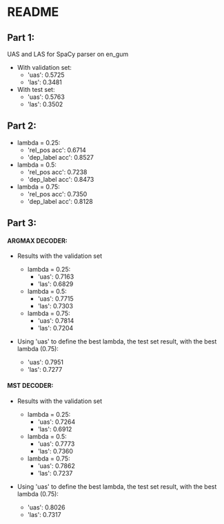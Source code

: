 # README

Part 1: 
---------------------------------------------------------------------------
UAS and LAS for SpaCy parser on en_gum
- With validation set: 
  - 'uas': 0.5725
  - 'las': 0.3481
- With test set: 
  - 'uas': 0.5763
  - 'las': 0.3502

Part 2: 
---------------------------------------------------------------------------
- lambda = 0.25: 
  - 'rel_pos acc': 0.6714
  - 'dep_label acc': 0.8527
- lambda = 0.5: 
  - 'rel_pos acc': 0.7238
  - 'dep_label acc': 0.8473
- lambda = 0.75: 
  - 'rel_pos acc': 0.7350
  - 'dep_label acc': 0.8128

Part 3: 
---------------------------------------------------------------------------
#### ARGMAX DECODER: 
- Results with the validation set
  - lambda = 0.25: 
    - 'uas': 0.7163
    - 'las': 0.6829
  - lambda = 0.5: 
    - 'uas': 0.7715
    - 'las': 0.7303
  - lambda = 0.75: 
    - 'uas': 0.7814
    - 'las': 0.7204

- Using 'uas' to define the best lambda, the test set result, with the best lambda (0.75): 
  - 'uas': 0.7951
  - 'las': 0.7277


#### MST DECODER: 
- Results with the validation set
  - lambda = 0.25: 
    - 'uas': 0.7264
    - 'las': 0.6912
  - lambda = 0.5: 
    - 'uas': 0.7773
    - 'las': 0.7360
  - lambda = 0.75: 
    - 'uas': 0.7862
    - 'las': 0.7237

- Using 'uas' to define the best lambda, the test set result, with the best lambda (0.75): 
  - 'uas': 0.8026
  - 'las': 0.7317
